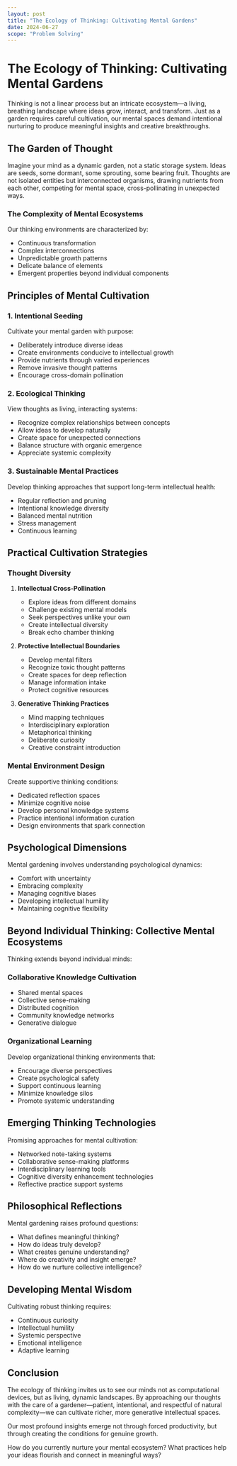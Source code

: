 ```yaml
---
layout: post
title: "The Ecology of Thinking: Cultivating Mental Gardens"
date: 2024-06-27
scope: "Problem Solving"
---
```


# The Ecology of Thinking: Cultivating Mental Gardens

Thinking is not a linear process but an intricate ecosystem—a living, breathing landscape where ideas grow, interact, and transform. Just as a garden requires careful cultivation, our mental spaces demand intentional nurturing to produce meaningful insights and creative breakthroughs.

## The Garden of Thought

Imagine your mind as a dynamic garden, not a static storage system. Ideas are seeds, some dormant, some sprouting, some bearing fruit. Thoughts are not isolated entities but interconnected organisms, drawing nutrients from each other, competing for mental space, cross-pollinating in unexpected ways.

### The Complexity of Mental Ecosystems

Our thinking environments are characterized by:

- Continuous transformation
- Complex interconnections
- Unpredictable growth patterns
- Delicate balance of elements
- Emergent properties beyond individual components

## Principles of Mental Cultivation

### 1. Intentional Seeding

Cultivate your mental garden with purpose:

- Deliberately introduce diverse ideas
- Create environments conducive to intellectual growth
- Provide nutrients through varied experiences
- Remove invasive thought patterns
- Encourage cross-domain pollination

### 2. Ecological Thinking

View thoughts as living, interacting systems:

- Recognize complex relationships between concepts
- Allow ideas to develop naturally
- Create space for unexpected connections
- Balance structure with organic emergence
- Appreciate systemic complexity

### 3. Sustainable Mental Practices

Develop thinking approaches that support long-term intellectual health:

- Regular reflection and pruning
- Intentional knowledge diversity
- Balanced mental nutrition
- Stress management
- Continuous learning

## Practical Cultivation Strategies

### Thought Diversity

1. **Intellectual Cross-Pollination**
   - Explore ideas from different domains
   - Challenge existing mental models
   - Seek perspectives unlike your own
   - Create intellectual diversity
   - Break echo chamber thinking

2. **Protective Intellectual Boundaries**
   - Develop mental filters
   - Recognize toxic thought patterns
   - Create spaces for deep reflection
   - Manage information intake
   - Protect cognitive resources

3. **Generative Thinking Practices**
   - Mind mapping techniques
   - Interdisciplinary exploration
   - Metaphorical thinking
   - Deliberate curiosity
   - Creative constraint introduction

### Mental Environment Design

Create supportive thinking conditions:

- Dedicated reflection spaces
- Minimize cognitive noise
- Develop personal knowledge systems
- Practice intentional information curation
- Design environments that spark connection

## Psychological Dimensions

Mental gardening involves understanding psychological dynamics:

- Comfort with uncertainty
- Embracing complexity
- Managing cognitive biases
- Developing intellectual humility
- Maintaining cognitive flexibility

## Beyond Individual Thinking: Collective Mental Ecosystems

Thinking extends beyond individual minds:

### Collaborative Knowledge Cultivation

- Shared mental spaces
- Collective sense-making
- Distributed cognition
- Community knowledge networks
- Generative dialogue

### Organizational Learning

Develop organizational thinking environments that:

- Encourage diverse perspectives
- Create psychological safety
- Support continuous learning
- Minimize knowledge silos
- Promote systemic understanding

## Emerging Thinking Technologies

Promising approaches for mental cultivation:

- Networked note-taking systems
- Collaborative sense-making platforms
- Interdisciplinary learning tools
- Cognitive diversity enhancement technologies
- Reflective practice support systems

## Philosophical Reflections

Mental gardening raises profound questions:

- What defines meaningful thinking?
- How do ideas truly develop?
- What creates genuine understanding?
- Where do creativity and insight emerge?
- How do we nurture collective intelligence?

## Developing Mental Wisdom

Cultivating robust thinking requires:

- Continuous curiosity
- Intellectual humility
- Systemic perspective
- Emotional intelligence
- Adaptive learning

## Conclusion

The ecology of thinking invites us to see our minds not as computational devices, but as living, dynamic landscapes. By approaching our thoughts with the care of a gardener—patient, intentional, and respectful of natural complexity—we can cultivate richer, more generative intellectual spaces.

Our most profound insights emerge not through forced productivity, but through creating the conditions for genuine growth.

How do you currently nurture your mental ecosystem? What practices help your ideas flourish and connect in meaningful ways?